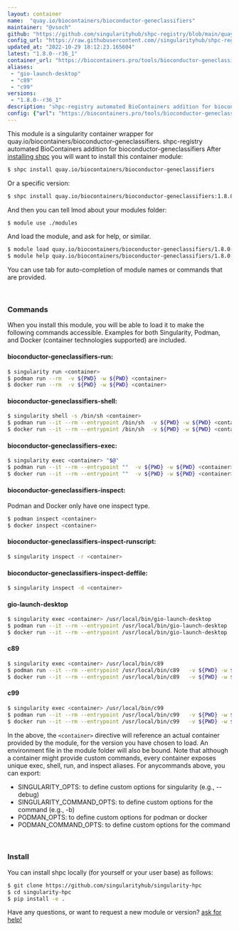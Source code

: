 ```yaml
---
layout: container
name:  "quay.io/biocontainers/bioconductor-geneclassifiers"
maintainer: "@vsoch"
github: "https://github.com/singularityhub/shpc-registry/blob/main/quay.io/biocontainers/bioconductor-geneclassifiers/container.yaml"
config_url: "https://raw.githubusercontent.com//singularityhub/shpc-registry/main/quay.io/biocontainers/bioconductor-geneclassifiers/container.yaml"
updated_at: "2022-10-29 18:12:23.165604"
latest: "1.8.0--r36_1"
container_url: "https://biocontainers.pro/tools/bioconductor-geneclassifiers"
aliases:
 - "gio-launch-desktop"
 - "c89"
 - "c99"
versions:
 - "1.8.0--r36_1"
description: "shpc-registry automated BioContainers addition for bioconductor-geneclassifiers"
config: {"url": "https://biocontainers.pro/tools/bioconductor-geneclassifiers", "maintainer": "@vsoch", "description": "shpc-registry automated BioContainers addition for bioconductor-geneclassifiers", "latest": {"1.8.0--r36_1": "sha256:d4323865fe8e39f5bacb14197c310acdf94f8049437b989726348673132270de"}, "tags": {"1.8.0--r36_1": "sha256:d4323865fe8e39f5bacb14197c310acdf94f8049437b989726348673132270de"}, "docker": "quay.io/biocontainers/bioconductor-geneclassifiers", "aliases": {"gio-launch-desktop": "/usr/local/bin/gio-launch-desktop", "c89": "/usr/local/bin/c89", "c99": "/usr/local/bin/c99"}}
---
```


This module is a singularity container wrapper for quay.io/biocontainers/bioconductor-geneclassifiers.
shpc-registry automated BioContainers addition for bioconductor-geneclassifiers
After [installing shpc](#install) you will want to install this container module:


```bash
$ shpc install quay.io/biocontainers/bioconductor-geneclassifiers
```

Or a specific version:

```bash
$ shpc install quay.io/biocontainers/bioconductor-geneclassifiers:1.8.0--r36_1
```

And then you can tell lmod about your modules folder:

```bash
$ module use ./modules
```

And load the module, and ask for help, or similar.

```bash
$ module load quay.io/biocontainers/bioconductor-geneclassifiers/1.8.0--r36_1
$ module help quay.io/biocontainers/bioconductor-geneclassifiers/1.8.0--r36_1
```

You can use tab for auto-completion of module names or commands that are provided.

<br>

### Commands

When you install this module, you will be able to load it to make the following commands accessible.
Examples for both Singularity, Podman, and Docker (container technologies supported) are included.

#### bioconductor-geneclassifiers-run:

```bash
$ singularity run <container>
$ podman run --rm  -v ${PWD} -w ${PWD} <container>
$ docker run --rm  -v ${PWD} -w ${PWD} <container>
```

#### bioconductor-geneclassifiers-shell:

```bash
$ singularity shell -s /bin/sh <container>
$ podman run --it --rm --entrypoint /bin/sh  -v ${PWD} -w ${PWD} <container>
$ docker run --it --rm --entrypoint /bin/sh  -v ${PWD} -w ${PWD} <container>
```

#### bioconductor-geneclassifiers-exec:

```bash
$ singularity exec <container> "$@"
$ podman run --it --rm --entrypoint ""  -v ${PWD} -w ${PWD} <container> "$@"
$ docker run --it --rm --entrypoint ""  -v ${PWD} -w ${PWD} <container> "$@"
```

#### bioconductor-geneclassifiers-inspect:

Podman and Docker only have one inspect type.

```bash
$ podman inspect <container>
$ docker inspect <container>
```

#### bioconductor-geneclassifiers-inspect-runscript:

```bash
$ singularity inspect -r <container>
```

#### bioconductor-geneclassifiers-inspect-deffile:

```bash
$ singularity inspect -d <container>
```


#### gio-launch-desktop

```bash
$ singularity exec <container> /usr/local/bin/gio-launch-desktop
$ podman run --it --rm --entrypoint /usr/local/bin/gio-launch-desktop   -v ${PWD} -w ${PWD} <container> -c " $@"
$ docker run --it --rm --entrypoint /usr/local/bin/gio-launch-desktop   -v ${PWD} -w ${PWD} <container> -c " $@"
```


#### c89

```bash
$ singularity exec <container> /usr/local/bin/c89
$ podman run --it --rm --entrypoint /usr/local/bin/c89   -v ${PWD} -w ${PWD} <container> -c " $@"
$ docker run --it --rm --entrypoint /usr/local/bin/c89   -v ${PWD} -w ${PWD} <container> -c " $@"
```


#### c99

```bash
$ singularity exec <container> /usr/local/bin/c99
$ podman run --it --rm --entrypoint /usr/local/bin/c99   -v ${PWD} -w ${PWD} <container> -c " $@"
$ docker run --it --rm --entrypoint /usr/local/bin/c99   -v ${PWD} -w ${PWD} <container> -c " $@"
```



In the above, the `<container>` directive will reference an actual container provided
by the module, for the version you have chosen to load. An environment file in the
module folder will also be bound. Note that although a container
might provide custom commands, every container exposes unique exec, shell, run, and
inspect aliases. For anycommands above, you can export:

 - SINGULARITY_OPTS: to define custom options for singularity (e.g., --debug)
 - SINGULARITY_COMMAND_OPTS: to define custom options for the command (e.g., -b)
 - PODMAN_OPTS: to define custom options for podman or docker
 - PODMAN_COMMAND_OPTS: to define custom options for the command

<br>

### Install

You can install shpc locally (for yourself or your user base) as follows:

```bash
$ git clone https://github.com/singularityhub/singularity-hpc
$ cd singularity-hpc
$ pip install -e .
```

Have any questions, or want to request a new module or version? [ask for help!](https://github.com/singularityhub/singularity-hpc/issues)